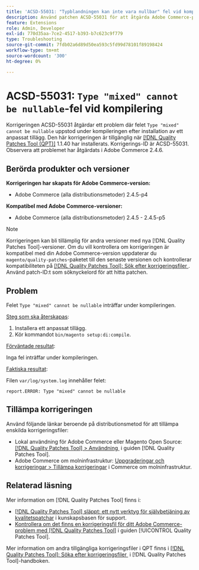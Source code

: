 ```yaml
---
title: 'ACSD-55031: "Typblandningen kan inte vara nullbar" fel vid kompilering'
description: Använd patchen ACSD-55031 för att åtgärda Adobe Commerce-problemet där felet * Type "mixed" inte kan vara null* under kompileringen efter installation av ett anpassat tillägg.
feature: Extensions
role: Admin, Developer
exl-id: 770d35aa-7ce2-4517-b393-b7c623c9f779
type: Troubleshooting
source-git-commit: 7fdb02a6d89d50ea593c5fd99d78101f89198424
workflow-type: tm+mt
source-wordcount: '300'
ht-degree: 0%

---
```


# ACSD-55031: `Type "mixed" cannot be nullable`-fel vid kompilering

Korrigeringen ACSD-55031 åtgärdar ett problem där felet `Type "mixed" cannot be nullable` uppstod under kompileringen efter installation av ett anpassat tillägg. Den här korrigeringen är tillgänglig när [[!DNL Quality Patches Tool (QPT)]](https://experienceleague.adobe.com/sv/docs/commerce-operations/tools/quality-patches-tool/quality-patches-tool-to-self-serve-quality-patches) 1.1.40 har installerats. Korrigerings-ID är ACSD-55031. Observera att problemet har åtgärdats i Adobe Commerce 2.4.6.

## Berörda produkter och versioner

**Korrigeringen har skapats för Adobe Commerce-version:**

* Adobe Commerce (alla distributionsmetoder) 2.4.5-p4

**Kompatibel med Adobe Commerce-versioner:**

* Adobe Commerce (alla distributionsmetoder) 2.4.5 - 2.4.5-p5

>[!NOTE]
>
>Korrigeringen kan bli tillämplig för andra versioner med nya [!DNL Quality Patches Tool]-versioner. Om du vill kontrollera om korrigeringen är kompatibel med din Adobe Commerce-version uppdaterar du `magento/quality-patches`-paketet till den senaste versionen och kontrollerar kompatibiliteten på [[!DNL Quality Patches Tool]: Sök efter korrigeringsfiler &#x200B;](https://experienceleague.adobe.com/tools/commerce-quality-patches/index.html?lang=sv-SE). Använd patch-ID:t som söknyckelord för att hitta patchen.

## Problem

Felet `Type "mixed" cannot be nullable` inträffar under kompileringen.

<u>Steg som ska återskapas</u>:

1. Installera ett anpassat tillägg.
1. Kör kommandot `bin/magento setup:di:compile`.

<u>Förväntade resultat</u>:

Inga fel inträffar under kompileringen.

<u>Faktiska resultat</u>:

Filen `var/log/system.log` innehåller felet:

```
report.ERROR: Type "mixed" cannot be nullable
```

## Tillämpa korrigeringen

Använd följande länkar beroende på distributionsmetod för att tillämpa enskilda korrigeringsfiler:

* Lokal användning för Adobe Commerce eller Magento Open Source: [[!DNL Quality Patches Tool] > Användning &#x200B;](/help/tools/quality-patches-tool/usage.md) i guiden [!DNL Quality Patches Tool].
* Adobe Commerce om molninfrastruktur: [Uppgraderingar och korrigeringar > Tillämpa korrigeringar](https://experienceleague.adobe.com/docs/commerce-cloud-service/user-guide/develop/upgrade/apply-patches.html?lang=sv-SE) i Commerce om molninfrastruktur.

## Relaterad läsning

Mer information om [!DNL Quality Patches Tool] finns i:

* [[!DNL Quality Patches Tool] släppt: ett nytt verktyg för självbetjäning av kvalitetspatchar](https://experienceleague.adobe.com/sv/docs/commerce-operations/tools/quality-patches-tool/quality-patches-tool-to-self-serve-quality-patches) i kunskapsbasen för support.
* [Kontrollera om det finns en korrigeringsfil för ditt Adobe Commerce-problem med  [!DNL Quality Patches Tool]](/help/tools/quality-patches-tool/patches-available-in-qpt/check-patch-for-magento-issue-with-magento-quality-patches.md) i guiden [!UICONTROL Quality Patches Tool].


Mer information om andra tillgängliga korrigeringsfiler i QPT finns i [[!DNL Quality Patches Tool]: Söka efter korrigeringsfiler &#x200B;](https://experienceleague.adobe.com/tools/commerce-quality-patches/index.html?lang=sv-SE) i [!DNL Quality Patches Tool]-handboken.

